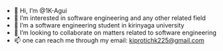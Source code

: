 - 👋 Hi, I’m @1K-Agui
- 👀 I’m interested in software engineering and any other related field
- 🌱 I’m a  software engineering student in kirinyaga university
- 💞️ I’m looking to collaborate on matters related to software engineering
- 📫 one can reach me through my email: kiprotichk225@gmail.com

<!---
1K-Agui/1K-Agui is a ✨ special ✨ repository because its `README.md` (this file) appears on your GitHub profile.
You can click the Preview link to take a look at your changes.
--->
